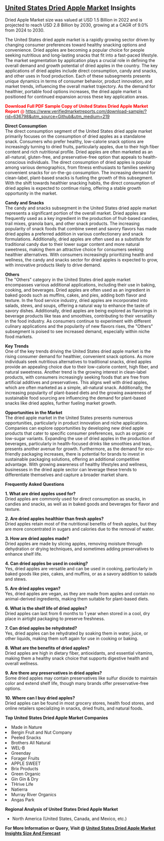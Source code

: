 <h2><a href="https://www.verifiedmarketreports.com/download-sample/?rid=636798&amp;utm_source=Github&amp;utm_medium=219" target="_blank">United States Dried Apple Market</a> Insights</h2><p>Dried Apple Market size was valued at USD 1.5 Billion in 2022 and is projected to reach USD 2.8 Billion by 2030, growing at a CAGR of 9.0% from 2024 to 2030.</p><p> <p>The United States dried apple market is a rapidly growing sector driven by changing consumer preferences toward healthy snacking options and convenience. Dried apples are becoming a popular choice for people seeking nutritious and long-lasting snacks that fit into a fast-paced lifestyle. The market segmentation by application plays a crucial role in defining the overall demand and growth potential of dried apples in the country. The key applications of dried apples include direct consumption, candy and snacks, and other uses in food production. Each of these subsegments presents unique dynamics in terms of consumer behavior, product innovation, and market trends, influencing the overall market trajectory. As the demand for healthier, portable food options increases, the dried apple market is positioned for continued expansion across these key application areas. <p><span class=""><span style="color: #ff0000;"><strong>Download Full PDF Sample Copy of United States Dried Apple Market Report</strong> @ </span><a href="https://www.verifiedmarketreports.com/download-sample/?rid=636798&amp;utm_source=Github&amp;utm_medium=219" target="_blank">https://www.verifiedmarketreports.com/download-sample/?rid=636798&amp;utm_source=Github&amp;utm_medium=219</a></span></p> </p> <p><strong>Direct Consumption</strong><br> The direct consumption segment of the United States dried apple market primarily focuses on the consumption of dried apples as a standalone snack. Consumers who prefer healthy, low-calorie snack options are increasingly turning to dried fruits, particularly apples, due to their high fiber content and rich nutritional profile. Dried apples are often marketed as an all-natural, gluten-free, and preservative-free option that appeals to health-conscious individuals. The direct consumption of dried apples is popular among various demographics, from fitness enthusiasts to families seeking convenient snacks for on-the-go consumption. The increasing demand for clean-label, plant-based snacks is fueling the growth of this subsegment. With the shift towards healthier snacking habits, the direct consumption of dried apples is expected to continue rising, offering a stable growth opportunity in the market.<br></p> <p><strong>Candy and Snacks</strong><br> The candy and snacks subsegment in the United States dried apple market represents a significant portion of the overall market. Dried apples are frequently used as a key ingredient in the production of fruit-based candies, trail mixes, granola bars, and other snack products. The increasing popularity of snack foods that combine sweet and savory flavors has made dried apples a preferred addition in various confectionery and snack formulations. Additionally, dried apples are often used as a substitute for traditional candy due to their lower sugar content and more natural sweetness, making them an attractive choice for consumers seeking healthier alternatives. With consumers increasingly prioritizing health and wellness, the candy and snacks sector for dried apples is expected to grow, with innovative products likely to drive demand.<br></p> <p><strong>Others</strong><br> The "Others" category in the United States dried apple market encompasses various additional applications, including their use in baking, cooking, and beverages. Dried apples are often used as an ingredient in baked goods such as muffins, cakes, and pies, adding both flavor and texture. In the food service industry, dried apples are incorporated into salads, stews, and soups, offering a natural way to enhance the taste of savory dishes. Additionally, dried apples are being explored as flavorings in beverage products like teas and smoothies, contributing to their versatility in the food industry. As consumers continue to experiment with different culinary applications and the popularity of new flavors rises, the "Others" subsegment is poised to see increased demand, especially within niche food markets.<br></p> <p><strong>Key Trends</strong><br> One of the key trends driving the United States dried apple market is the rising consumer demand for healthier, convenient snack options. As more individuals seek nutritious alternatives to traditional snacks, dried apples provide an appealing choice due to their low-calorie content, high fiber, and natural sweetness. Another trend is the growing interest in clean-label products, with consumers increasingly seeking foods that are free from artificial additives and preservatives. This aligns well with dried apples, which are often marketed as a simple, all-natural snack. Additionally, the increasing popularity of plant-based diets and the growing awareness of sustainable food sourcing are influencing the demand for plant-based snacks like dried apples, further fueling market growth.<br></p> <p><strong>Opportunities in the Market</strong><br> The dried apple market in the United States presents numerous opportunities, particularly in product innovation and niche applications. Companies can explore opportunities by developing new dried apple products that cater to specific consumer preferences, such as organic or low-sugar variants. Expanding the use of dried apples in the production of beverages, particularly in health-focused drinks like smoothies and teas, presents another avenue for growth. Furthermore, as the demand for eco-friendly packaging increases, there is potential for brands to invest in sustainable packaging solutions, offering an additional competitive advantage. With growing awareness of healthy lifestyles and wellness, businesses in the dried apple sector can leverage these trends to differentiate themselves and capture a broader market share.<br></p> <p><strong>Frequently Asked Questions</strong></p> <p><strong>1. What are dried apples used for?</strong><br> Dried apples are commonly used for direct consumption as snacks, in candies and snacks, as well as in baked goods and beverages for flavor and texture.</p> <p><strong>2. Are dried apples healthier than fresh apples?</strong><br> Dried apples retain most of the nutritional benefits of fresh apples, but they are more concentrated in sugars and calories due to the removal of water.</p> <p><strong>3. How are dried apples made?</strong><br> Dried apples are made by slicing apples, removing moisture through dehydration or drying techniques, and sometimes adding preservatives to enhance shelf life.</p> <p><strong>4. Can dried apples be used in cooking?</strong><br> Yes, dried apples are versatile and can be used in cooking, particularly in baked goods like pies, cakes, and muffins, or as a savory addition to salads and stews.</p> <p><strong>5. Are dried apples vegan?</strong><br> Yes, dried apples are vegan, as they are made from apples and contain no animal-derived ingredients, making them suitable for plant-based diets.</p> <p><strong>6. What is the shelf life of dried apples?</strong><br> Dried apples can last from 6 months to 1 year when stored in a cool, dry place in airtight packaging to preserve freshness.</p> <p><strong>7. Can dried apples be rehydrated?</strong><br> Yes, dried apples can be rehydrated by soaking them in water, juice, or other liquids, making them soft again for use in cooking or baking.</p> <p><strong>8. What are the benefits of dried apples?</strong><br> Dried apples are high in dietary fiber, antioxidants, and essential vitamins, making them a healthy snack choice that supports digestive health and overall wellness.</p> <p><strong>9. Are there any preservatives in dried apples?</strong><br> Some dried apples may contain preservatives like sulfur dioxide to maintain color and extend shelf life, though many brands offer preservative-free options.</p> <p><strong>10. Where can I buy dried apples?</strong><br> Dried apples can be found in most grocery stores, health food stores, and online retailers specializing in snacks, dried fruits, and natural foods.</p> </p><p><strong>Top United States Dried Apple Market Companies</strong></p><div data-test-id=""><p><li>Made in Nature</li><li> Bergin Fruit and Nut Company</li><li> Peeled Snacks</li><li> Brothers All Natural</li><li> WEL-B</li><li> Greenday</li><li> Forager Fruits</li><li> APPLE SWEET</li><li> Brix Products</li><li> Green Organic</li><li> Gin Gin & Dry</li><li> THrive Life</li><li> Natierra</li><li> Murray River Organics</li><li> Angas Park</li></p><div><strong>Regional Analysis of&nbsp;United States Dried Apple Market</strong></div><ul><li dir="ltr"><p dir="ltr">North America&nbsp;(United States, Canada, and Mexico, etc.)</p></li></ul><p><strong>For More Information or Query, Visit @&nbsp;</strong><strong><a href="https://www.verifiedmarketreports.com/product/dried-apple-market/?utm_source=Github&amp;utm_medium=219" target="_blank">United States Dried Apple Market Insights Size And Forecast</a></strong></p></div>
